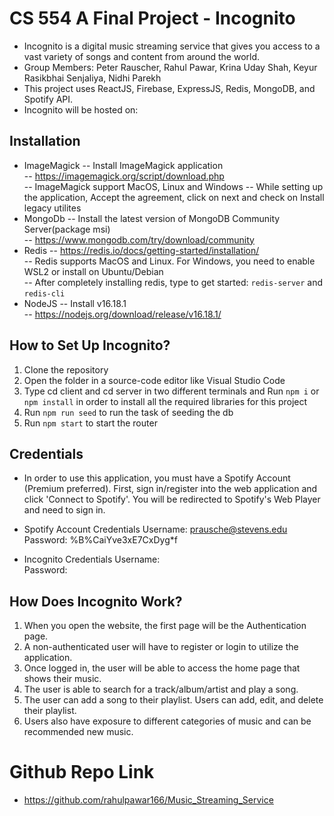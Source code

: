 # CS 554 A Final Project - Incognito
- Incognito is a digital music streaming service that gives you access to a vast variety of songs and content from around the world.
- Group Members: Peter Rauscher, Rahul Pawar, Krina Uday Shah, Keyur Rasikbhai Senjaliya, Nidhi Parekh
- This project uses ReactJS, Firebase, ExpressJS, Redis, MongoDB, and Spotify API.
- Incognito will be hosted on:

## Installation
- ImageMagick
-- Install ImageMagick application<br/>
-- https://imagemagick.org/script/download.php<br/>
-- ImageMagick support MacOS, Linux and Windows
-- While setting up the application, Accept the agreement, click on next and check on Install legacy utilites
- MongoDb
-- Install the latest version of MongoDB Community Server(package msi)<br/>
-- https://www.mongodb.com/try/download/community<br/>
- Redis
-- https://redis.io/docs/getting-started/installation/<br/>
-- Redis supports MacOS and Linux. For Windows, you need to enable WSL2 or install on Ubuntu/Debian<br/>
-- After completely installing redis, type to get started: `redis-server` and `redis-cli`
- NodeJS
-- Install v16.18.1<br/>
-- https://nodejs.org/download/release/v16.18.1/<br/>

## How to Set Up Incognito?

1. Clone the repository
2. Open the folder in a source-code editor like Visual Studio Code
3. Type cd client and cd server in two different terminals and Run `npm i` or `npm install` in order to install all the required libraries for this project
4. Run `npm run seed` to run the task of seeding the db
5. Run `npm start` to start the router

## Credentials
- In order to use this application, you must have a Spotify Account (Premium preferred). First, sign in/register into the web application and click 'Connect to Spotify'. You will be redirected to Spotify's Web Player and need to sign in.<br/>
- Spotify Account Credentials
Username: prausche@stevens.edu
<br/>Password: %B%CaiYve3xE7CxDyg*f<br/>

- Incognito Credentials
Username: 
<br/>Password: <br/>

## How Does Incognito Work?
1. When you open the website, the first page will be the Authentication page.
2. A non-authenticated user will have to register or login to utilize the application.
3. Once logged in, the user will be able to access the home page that shows their music.
4. The user is able to search for a track/album/artist and play a song.
5. The user can add a song to their playlist. Users can add, edit, and delete their playlist.
6. Users also have exposure to different categories of music and can be recommended new music.

# Github Repo Link
- https://github.com/rahulpawar166/Music_Streaming_Service
